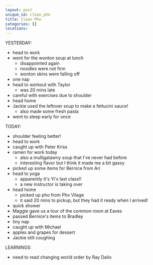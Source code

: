 ```yaml
---
layout: post
unique_id: clean_pho
title: Clean Pho
categories: []
locations: 
---
```


YESTERDAY:
* head to work
* went for the wonton soup at lunch
  * disappointed again
  * noodles were not firm
  * wonton skins were falling off
* one nap
* head to workout with Taylor
  * was 20 mins late
* careful with exercises due to shoulder
* head home
* Jackie used the leftover soup to make a fettucini sauce!
  * also made some fresh pasta
* went to sleep early for once

TODAY:
* shoulder feeling better!
* head to work
* caught up with Peter Kriss
* ramen for work today
  * also a mulligatawny soup that I've never had before
  * interesting flavor but I think it made me a bit gassy
* picked up some items for Bernice from Ari
* head to yoga
  * apparently it's Yi's last class!!
  * a new instructor is taking over
* head home
  * picked up pho from Pho Vilage
  * it said 20 mins to pickup, but they had it ready when I arrived!
* quick shower
* Maggie gave us a tour of the common room at Eaves
* passed Bernice's items to Bradley
* tiny nap
* caught up with Michael
* apples and grapes for dessert
* Jackie still coughing

LEARNINGS:
* need to read changing world order by Ray Dalio
